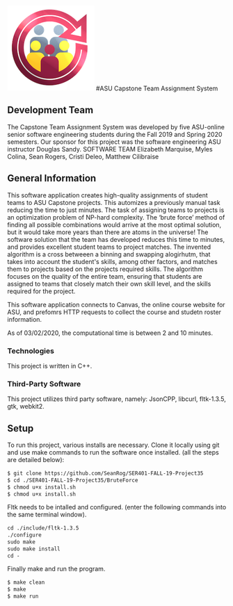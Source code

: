 ![Capstone Teams Logo](./Images/CapstoneTeams3.png) #ASU Capstone Team Assignment System



## Development Team

The Capstone Team Assignment System was developed by five ASU-online senior software engineering students during the Fall 2019 and Spring 2020 semesters. 
Our sponsor for this project was the software engineering ASU instructor Douglas Sandy.
SOFTWARE TEAM 
Elizabeth Marquise, Myles Colina, Sean Rogers, Cristi Deleo, Matthew Cilibraise
## General Information

This software application creates high-quality assignments of student teams to ASU Capstone projects. This automizes a previously manual task reducing the time to just minutes. The task of assigning teams to projects is an optimization problem of NP-hard complexity. The ‘brute force’ method of finding all possible combinations would arrive at the most optimal solution, but it would take more years than there are atoms in the universe! The software solution that the team has developed reduces this time to minutes, and provides excellent student teams to project matches. The invented algorithm is a cross betweeen a binning and swapping alogirhutm, that takes into account the student's skills, among other factors, and matches them to projects based on the projects required skills. The algorithm focuses on the quality of the entire team, ensuring that students are assigned to teams that closely match their own skill level, and the skills required for the project.

This software application connects to Canvas, the online course website for ASU, and prefomrs HTTP requests to collect the course and studetn roster information.

As of 03/02/2020, the computational time is between 2 and 10 minutes.

### Technologies
This project is written in C++.

### Third-Party Software
This project utilizes third party software, namely: 
JsonCPP, libcurl, fltk-1.3.5, gtk, webkit2.

## Setup
To run this project, various installs are necessary.
Clone it locally using git and use make commands to run the software once installed.
(all the steps are detailed below):

```
$ git clone https://github.com/SeanRog/SER401-FALL-19-Project35
$ cd ./SER401-FALL-19-Project35/BruteForce
$ chmod u+x install.sh
$ chmod u+x install.sh

```
Fltk needs to be intalled and configured.
(enter the following commands into the same terminal window).

```
cd ./include/fltk-1.3.5
./configure
sudo make
sudo make install
cd -

```

Finally make and run the program.

```
$ make clean
$ make
$ make run
```
